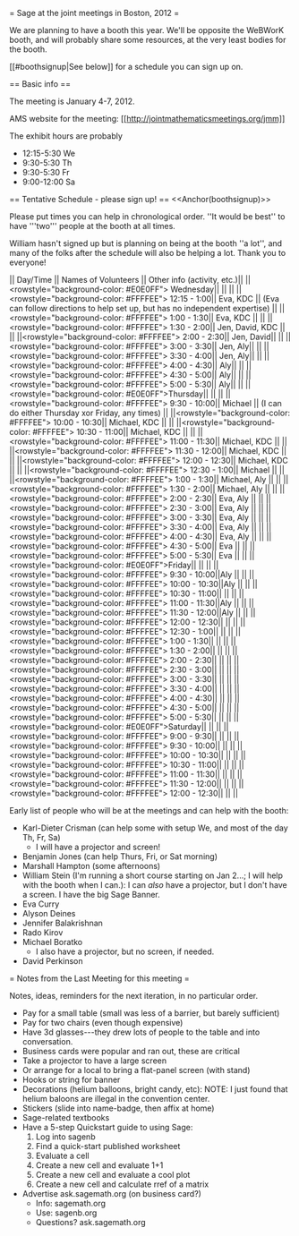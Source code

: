 = Sage at the joint meetings in Boston, 2012 =

We are planning to have a booth this year.   We'll be opposite the WeBWorK booth, and will probably share some resources, at the very least bodies for the booth.

[[#boothsignup|See below]] for a schedule you can sign up on.

== Basic info ==

The meeting is January 4-7, 2012.

AMS website for the meeting: [[http://jointmathematicsmeetings.org/jmm]]

The exhibit hours are probably

 * 12:15-5:30 We
 * 9:30-5:30 Th 
 * 9:30-5:30 Fr 
 * 9:00-12:00 Sa


== Tentative Schedule - please sign up! ==
<<Anchor(boothsignup)>>

Please put times you can help in chronological order.  ''It would be best'' to have '''two''' people at the booth at all times.

William hasn't signed up but is planning on being at the booth ''a lot'', and many of the folks after the schedule will also be helping a lot.  Thank you to everyone!

|| Day/Time || Names of Volunteers || Other info (activity, etc.)||
||<rowstyle="background-color: #E0E0FF"> Wednesday|| || ||
||<rowstyle="background-color: #FFFFEE"> 12:15 - 1:00|| Eva, KDC || (Eva can follow directions to help set up, but has no independent expertise) ||
||<rowstyle="background-color: #FFFFEE"> 1:00 - 1:30|| Eva, KDC || ||
||<rowstyle="background-color: #FFFFEE"> 1:30 - 2:00|| Jen, David, KDC || ||
||<rowstyle="background-color: #FFFFEE"> 2:00 - 2:30|| Jen, David|| ||
||<rowstyle="background-color: #FFFFEE"> 3:00 - 3:30|| Jen, Aly|| ||
||<rowstyle="background-color: #FFFFEE"> 3:30 - 4:00|| Jen, Aly|| ||
||<rowstyle="background-color: #FFFFEE"> 4:00 - 4:30|| Aly|| ||
||<rowstyle="background-color: #FFFFEE"> 4:30 - 5:00|| Aly|| ||
||<rowstyle="background-color: #FFFFEE"> 5:00 - 5:30|| Aly|| ||
||<rowstyle="background-color: #E0E0FF">Thursday|| || ||
||<rowstyle="background-color: #FFFFEE"> 9:30 - 10:00|| Michael || (I can do either Thursday xor Friday, any times) ||
||<rowstyle="background-color: #FFFFEE"> 10:00 - 10:30|| Michael, KDC || ||
||<rowstyle="background-color: #FFFFEE"> 10:30 - 11:00|| Michael, KDC || ||
||<rowstyle="background-color: #FFFFEE"> 11:00 - 11:30|| Michael, KDC || ||
||<rowstyle="background-color: #FFFFEE"> 11:30 - 12:00|| Michael, KDC || ||
||<rowstyle="background-color: #FFFFEE"> 12:00 - 12:30|| Michael, KDC || ||
||<rowstyle="background-color: #FFFFEE"> 12:30 - 1:00|| Michael || ||
||<rowstyle="background-color: #FFFFEE"> 1:00 - 1:30|| Michael, Aly || ||
||<rowstyle="background-color: #FFFFEE"> 1:30 - 2:00|| Michael, Aly || ||
||<rowstyle="background-color: #FFFFEE"> 2:00 - 2:30|| Eva, Aly || ||
||<rowstyle="background-color: #FFFFEE"> 2:30 - 3:00|| Eva, Aly || ||
||<rowstyle="background-color: #FFFFEE"> 3:00 - 3:30|| Eva, Aly || ||
||<rowstyle="background-color: #FFFFEE"> 3:30 - 4:00|| Eva, Aly || ||
||<rowstyle="background-color: #FFFFEE"> 4:00 - 4:30|| Eva, Aly || ||
||<rowstyle="background-color: #FFFFEE"> 4:30 - 5:00|| Eva || ||
||<rowstyle="background-color: #FFFFEE"> 5:00 - 5:30|| Eva || ||
||<rowstyle="background-color: #E0E0FF">Friday|| || ||
||<rowstyle="background-color: #FFFFEE"> 9:30 - 10:00||Aly || ||
||<rowstyle="background-color: #FFFFEE"> 10:00 - 10:30||Aly || ||
||<rowstyle="background-color: #FFFFEE"> 10:30 - 11:00|| || ||
||<rowstyle="background-color: #FFFFEE"> 11:00 - 11:30||Aly || ||
||<rowstyle="background-color: #FFFFEE"> 11:30 - 12:00||Aly || ||
||<rowstyle="background-color: #FFFFEE"> 12:00 - 12:30|| || ||
||<rowstyle="background-color: #FFFFEE"> 12:30 - 1:00|| || ||
||<rowstyle="background-color: #FFFFEE"> 1:00 - 1:30|| || ||
||<rowstyle="background-color: #FFFFEE"> 1:30 - 2:00|| || ||
||<rowstyle="background-color: #FFFFEE"> 2:00 - 2:30|| || ||
||<rowstyle="background-color: #FFFFEE"> 2:30 - 3:00|| || ||
||<rowstyle="background-color: #FFFFEE"> 3:00 - 3:30|| || ||
||<rowstyle="background-color: #FFFFEE"> 3:30 - 4:00|| || ||
||<rowstyle="background-color: #FFFFEE"> 4:00 - 4:30|| || ||
||<rowstyle="background-color: #FFFFEE"> 4:30 - 5:00|| || ||
||<rowstyle="background-color: #FFFFEE"> 5:00 - 5:30|| || ||
||<rowstyle="background-color: #E0E0FF">Saturday|| || ||
||<rowstyle="background-color: #FFFFEE"> 9:00 - 9:30|| || ||
||<rowstyle="background-color: #FFFFEE"> 9:30 - 10:00|| || ||
||<rowstyle="background-color: #FFFFEE"> 10:00 - 10:30|| || ||
||<rowstyle="background-color: #FFFFEE"> 10:30 - 11:00|| || ||
||<rowstyle="background-color: #FFFFEE"> 11:00 - 11:30|| || ||
||<rowstyle="background-color: #FFFFEE"> 11:30 - 12:00|| || ||
||<rowstyle="background-color: #FFFFEE"> 12:00 - 12:30|| || ||



Early list of people who will be at the meetings and can help with the booth:

 * Karl-Dieter Crisman (can help some with setup We, and most of the day Th, Fr, Sa)
   * I will have a projector and screen!
 * Benjamin Jones (can help Thurs, Fri, or Sat morning)
 * Marshall Hampton (some afternoons)
 * William Stein (I'm running a short course starting on Jan 2...; I will help with the booth when I can.): I can *also* have a projector, but I don't have a screen.  I have the big Sage Banner.
 * Eva Curry
 * Alyson Deines
 * Jennifer Balakrishnan
 * Rado Kirov
 * Michael Boratko
   * I also have a projector, but no screen, if needed.
 * David Perkinson


= Notes from the Last Meeting for this meeting =

Notes, ideas, reminders for the next iteration, in no particular order.

 * Pay for a small table (small was less of a barrier, but barely sufficient)
 * Pay for two chairs (even though expensive)
 * Have 3d glasses---they drew lots of people to the table and into conversation.
 * Business cards were popular and ran out, these are critical
 * Take a projector to have a large screen
 * Or arrange for a local to bring a flat-panel screen (with stand)
 * Hooks or string for banner
 * Decorations (helium balloons, bright candy, etc):  NOTE: I just found that helium baloons are illegal in the convention center.
 * Stickers (slide into name-badge, then affix at home)
 * Sage-related textbooks
 * Have a 5-step Quickstart guide to using Sage:
    1. Log into sagenb
    1. Find a quick-start published worksheet
    1. Evaluate a cell
    1. Create a new cell and evaluate 1+1
    1. Create a new cell and evaluate a cool plot
    1. Create a new cell and calculate rref of a matrix
 * Advertise ask.sagemath.org (on business card?)
    * Info: sagemath.org
    * Use: sagenb.org
    * Questions?  ask.sagemath.org

